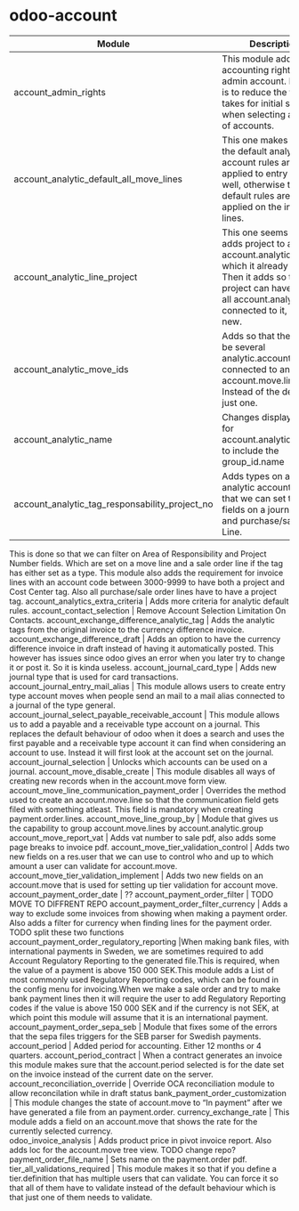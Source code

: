 # odoo-account

Module | Description
--- | ---
account_admin_rights | This module adds full accounting rights to the admin account. Purpose is to reduce the time it takes for initial set up when selecting a chart of accounts.
account_analytic_default_all_move_lines | This one makes it so that the default analytic account rules are applied to entry lines as well, otherwise the default rules are only applied on the invoice lines.
account_analytic_line_project | This one seems weird, adds project to an account.analytic.lines which it already has. Then it adds so that a project can have a list of all account.analytic.line connected to it, which is new.
account_analytic_move_ids | Adds so that there can be several analytic.account connected to an account.move.line. Instead of the default just one.
account_analytic_name | Changes display_name for account.analytic.account to include the group_id.name
account_analytic_tag_responsability_project_no | Adds types on an analytic account tag, so that we can set two new fields on a journal line and  purchase/sale Order Line.
This is done so that we can filter on Area of Responsibility and Project Number fields. Which are set on a move line and a sale order line if the tag has either set as a type.
This module also adds the requirement for invoice lines with an account code between 3000-9999 to have both a project and Cost Center tag.
Also all purchase/sale order lines have to have a project tag.
account_analytics_extra_criteria |  Adds more criteria for analytic default rules.
account_contact_selection | Remove Account Selection Limitation On Contacts.
account_exchange_difference_analytic_tag | Adds the analytic tags from the original invoice to the currency difference invoice.
account_exchange_difference_draft | Adds an option to have the currency difference invoice in draft instead of having it automatically posted. This however has issues since odoo gives an error when you later try to change it or post it. So it is kinda useless.
account_journal_card_type | Adds new journal type that is used for card transactions.
account_journal_entry_mail_alias | This module allows users to create entry type account moves when people send an mail to a mail alias connected to a journal of the type general.
account_journal_select_payable_receivable_account | This module allows us to add a payable and a receivable type account on a journal. This replaces the default behaviour of odoo when it does a search and uses the first payable and a receivable type account it can find when considering an account to use. Instead it will first look at the account set on the journal.
account_journal_selection | Unlocks which accounts can be used on a journal.
account_move_disable_create | This module disables all ways of creating new records when in the account.move form view.
account_move_line_communication_payment_order | Overrides the method used to create an account.move.line so that the communication field gets filed with something atleast. This field is mandatory when creating payment.order.lines.
account_move_line_group_by | Module that gives us the capability to group account.move.lines  by account.analytic.group
account_move_report_vat | Adds vat number to sale pdf, also adds some page breaks to invoice pdf.
account_move_tier_validation_control | Adds two new fields on a res.user that we can use to control who and up to which amount a user can validate for account.move.
account_move_tier_validation_implement | Adds two new fields on an account.move that is used for setting up tier validation for account move.
account_payment_order_date | ??
account_payment_order_filter | TODO MOVE TO DIFFRENT REPO
account_payment_order_filter_currency | Adds a way to exclude some invoices from showing when making a payment order. Also adds a filter for currency when finding lines for the payment order. TODO split these two functions
account_payment_order_regulatory_reporting |When making bank files, with international payments in Sweden, we are sometimes required  to add Account Regulatory Reporting to the generated file.This is required, when the value of a payment is above 150 000 SEK.This module adds a List of most commonly used Regulatory Reporting codes, which can be found in the config menu for invoicing.When we make a sale order and try to make bank payment lines then it will require the user to add Regulatory Reporting codes if the value is above 150 000 SEK and if the currency is not SEK, at which point this module will assume that it is an international payment.
account_payment_order_sepa_seb | Module that fixes some of the errors that the sepa files triggers for the SEB parser for Swedish payments.
account_period | Added period for accounting. Either 12 months or 4 quarters.
account_period_contract | When a contract generates an invoice this module makes sure that the account.period selected is for the date set on the invoice instead of the current date on the server.
account_reconciliation_override | Override OCA reconciliation module to allow reconcilation while in draft status
bank_payment_order_customization | This module changes the state of account.move to “In payment” after we have generated a file from an payment.order.
currency_exchange_rate | This module adds a field on an account.move that shows the rate for the currently selected currency.		
odoo_invoice_analysis | Adds product price in pivot invoice report. Also adds loc for the account.move tree view. TODO change repo?
payment_order_file_name | Sets name on the payment.order pdf.
tier_all_validations_required | This module makes it so that if you define a tier.definition that has multiple users that can validate. You can force it so that all of them have to validate instead of the default behaviour which is that just one of them needs to validate.


